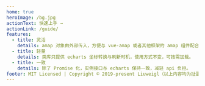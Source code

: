 ```yaml
---
home: true
heroImage: /bg.jpg
actionText: 快速上手 →
actionLink: /guide/
features:
  - title: 灵活
    details: amap 对象由外部传入，方便与 vue-amap 或者其他框架的 amap 组件配合使用。
  - title: 轻量
    details: 类库只提供 echarts 坐标转换与刷新时机，使用方式不变，可按需加载。
  - title: 一致
    details: 除了 Promise 化，实例接口与 echarts 保持一致，减轻 api 负担。
footer: MIT Licensed | Copyright © 2019-present Liuweigl（以上内容均为扯蛋）
---
```

